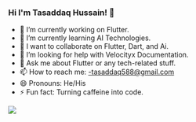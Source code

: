 ### Hi I'm Tasaddaq Hussain! 👋

- 🔭 I’m currently working on Flutter.
- 🌱 I’m currently learning AI Technologies.
- 👯 I want to collaborate on Flutter, Dart, and Ai.
- 🤔 I’m looking for help with Velocityx Documentation.
- 💬 Ask me about Flutter or any tech-related stuff.
- 📫 How to reach me: -tasaddaq588@gmail.com
- 😄 Pronouns: He/His
- ⚡ Fun fact: Turning caffeine into code.




<img src="https://github-readme-stats.vercel.app/api?username=tasaddaq-hussain&&show_icons=true&title_color=ffffff&icon_color=bb2acf&text_color=daf7dc&bg_color=151515">

